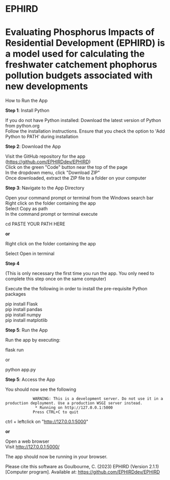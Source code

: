 # EPHIRD
# Evaluating Phosphorus Impacts of Residential Development (EPHIRD) is a model used for calculating the freshwater catchement phophorus pollution budgets associated with new developments 

How to Run the App

**Step 1**: Install Python

If you do not have Python installed:
Download the latest version of Python from python.org  
Follow the installation instructions. Ensure that you check the option to 'Add Python to PATH' during installation


**Step 2**: Download the App

Visit the GitHub repository for the app (https://github.com/EPHIRDdev/EPHIRD)  
Click on the green "Code" button near the top of the page  
In the dropdown menu, click "Download ZIP"  
Once downloaded, extract the ZIP file to a folder on your computer  


**Step 3**: Navigate to the App Directory


Open your command prompt or terminal from the Windows search bar  
Right click on the folder containing the app  
Select Copy as path  
In the command prompt or terminal execute  

cd PASTE YOUR PATH HERE

**or**

Right click on the folder containing the app

Select Open in terminal

**Step 4**

(This is only necessary the first time you run the app. You only need to complete this step once on the same computer)

Execute the the following in order to install the pre-requisite Python packages

pip install Flask  
pip install pandas  
pip install numpy  
pip install matplotlib  

**Step 5**: Run the App

Run the app by executing:

flask run

or

python app.py 

**Step 5**: Access the App

You should now see the following 

                WARNING: This is a development server. Do not use it in a production deployment. Use a production WSGI server instead.
                 * Running on http://127.0.0.1:5000
                Press CTRL+C to quit

ctrl + leftclick on "http://127.0.0.1:5000" 

**or**

Open a web browser  
Visit http://127.0.0.1:5000/ 

The app should now be running in your browser.


Please cite this software as 
Goulbourne, C. (2023) EPHIRD (Version 2.1.1) [Computer program]. Available at: https://github.com/EPHIRDdev/EPHIRD
